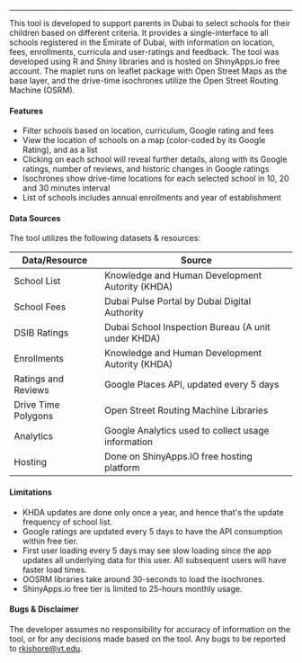 ------------------
This tool is developed to support parents in Dubai to select schools for their children based on different criteria. It provides a single-interface to all schools registered in the Emirate of Dubai, with information on location, fees, enrollments, curricula and user-ratings and feedback. The tool was developed using R and Shiny libraries and is hosted on ShinyApps.io free account. The maplet runs on leaflet package with Open Street Maps as the base layer, and the drive-time isochrones utilize the Open Street Routing Machine (OSRM).

#### Features

- Filter schools based on location, curriculum, Google rating and fees
- View the location of schools on a map (color-coded by its Google Rating), and as a list
- Clicking on each school will reveal further details, along with its Google ratings, number of reviews, and historic changes in Google ratings
- Isochrones show drive-time locations for each selected school in 10, 20 and 30 minutes interval
- List of schools includes annual enrollments and year of establishment

#### Data Sources

The tool utilizes the following datasets & resources:

| Data/Resource | Source |
| ------ | ------ |
| School List | Knowledge and Human Development Autority (KHDA) |
| School Fees | Dubai Pulse Portal by Dubai Digital Authority |
| DSIB Ratings | Dubai School Inspection Bureau (A unit under KHDA) |
| Enrollments | Knowledge and Human Development Autority (KHDA) |
| Ratings and Reviews | Google Places API, updated every 5 days |
| Drive Time Polygons | Open Street Routing Machine Libraries |
| Analytics | Google Analytics used to collect usage information |
| Hosting | Done on ShinyApps.IO free hosting platform |

#### Limitations

- KHDA updates are done only once a year, and hence that's the update frequency of school list.
- Google ratings are updated every 5 days to have the API consumption within free tier.
- First user loading every 5 days may see slow loading since the app updates all underlying data for this user. All subsequent users will have faster load times.
- OOSRM libraries take around 30-seconds to load the isochrones.
- ShinyApps.io free tier is limited to 25-hours monthly usage.

#### Bugs & Disclaimer

The developer assumes no responsibility for accuracy of information on the tool, or for any decisions made based on the tool. Any bugs to be reported to rkishore@vt.edu.
